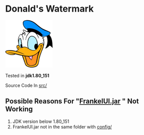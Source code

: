 # Donald's Watermark



<img src="https://github.com/WinterOrch/FrankelUI/blob/master/Donald.jpg" width="150" height="150" /> 

Tested in **jdk1.80_151**

Source Code In <a href="https://github.com/WinterOrch/FrankelUI/tree/master/src">src/</a>




## Possible Reasons For "<a href="https://github.com/WinterOrch/FrankelUI/blob/master/FrankelUI.jar">FrankelUI.jar</a> " Not Working

1. JDK version below 1.80_151
2. FrankelUI.jar not in the same folder with <a href="https://github.com/WinterOrch/FrankelUI/tree/master/config">config/</a>

